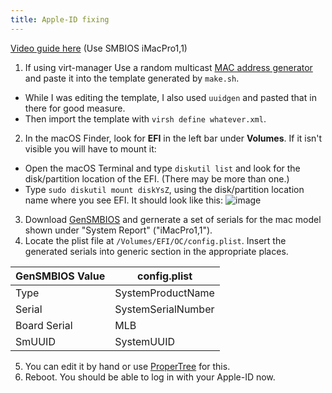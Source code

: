 ```yaml
---
title: Apple-ID fixing
---
```

 
[Video guide here](https://www.youtube.com/watch?v=vBRrCYZEjtI) (Use SMBIOS iMacPro1,1)

1. If using virt-manager Use a random multicast [MAC address generator](https://www.hellion.org.uk/cgi-bin/randmac.pl) and paste it into the template generated by `make.sh`. 
 - While I was editing the template, I also used `uuidgen` and pasted that in there for good measure.
 - Then import the template with `virsh define whatever.xml`.
2. In the macOS Finder, look for **EFI** in the left bar under **Volumes**. If it isn't visible you will have to mount it:
 - Open the macOS Terminal and type `diskutil list` and look for the disk/partition location of the EFI. (There may be more than one.)
 - Type `sudo diskutil mount diskYsZ`, using the disk/partition location name where you see EFI. It should look like this:
 ![image](https://oneclick-macos-simple-kvm.notaperson535.is-a.dev/img/efi%20partition.png)
3. Download [GenSMBIOS](https://github.com/corpnewt/GenSMBIOS) and gernerate a set of serials for the mac model shown under "System Report" ("iMacPro1,1").
4. Locate the plist file at `/Volumes/EFI/OC/config.plist`. Insert the generated serials into generic section in the appropriate places.

| GenSMBIOS Value | config.plist       |
| --------------- | ------------------ | 
| Type            | SystemProductName  | 
| Serial          | SystemSerialNumber |
| Board Serial    | MLB                |
| SmUUID          | SystemUUID         |

5. You can edit it by hand or use [ProperTree](https://github.com/corpnewt/ProperTree) for this.
6. Reboot. You should be able to log in with your Apple-ID now.
